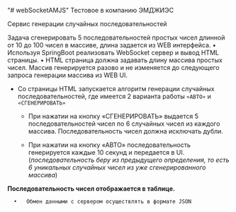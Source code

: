 "# webSocketAMJS" 
Тестовое в компанию ЭМДЖИЭС

Сервис генерации случайных последовательностей

Задача сгенерировать 5 последовательностей простых чисел длинной от 10 до 100 чисел
в массиве, длина задается из WEB интерфейса.
• Используя SpringBoot реализовать WebSocket сервер и вывод HTML страницы.
• HTML страница должна задавать длину массива простых чисел. Массив генерируется
разово и не изменяется до следующего запроса генерации массива из WEB UI.
*  Со страницы HTML запускается алгоритм генерации случайных последовательностей,
где имеется 2 варианта работы `«АВТО»` и `«СГЕНЕРИРОВАТЬ»`
   - При нажатии на кнопку «СГЕНЕРИРОВАТЬ» выдается 5 последовательностей чисел по 6 случайных чисел из
каждого массива. Последовательность чисел должна исключать дубли. 
   
   - При нажатии на кнопку «АВТО» последовательность генерируется каждые 10 секунд и передается в UI.
(_последовательность беру из предыдущего определения,  то есть 6 уникальных случайных чисел из уже сгенерированного массива_)

**Последовательность чисел отображается в таблице.**

      •   Обмен данными с сервером осуществлять в формате JSON

 